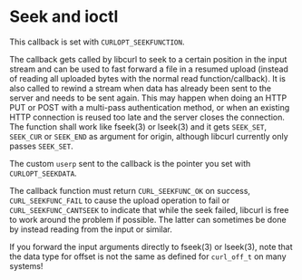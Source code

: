 # Seek and ioctl

This callback is set with `CURLOPT_SEEKFUNCTION`.

The callback gets called by libcurl to seek to a certain position in the input
stream and can be used to fast forward a file in a resumed upload (instead of
reading all uploaded bytes with the normal read function/callback). It is also
called to rewind a stream when data has already been sent to the server and
needs to be sent again. This may happen when doing an HTTP PUT or POST with a
multi-pass authentication method, or when an existing HTTP connection is
reused too late and the server closes the connection. The function shall work
like fseek(3) or lseek(3) and it gets `SEEK_SET`, `SEEK_CUR` or `SEEK_END` as
argument for origin, although libcurl currently only passes `SEEK_SET`.

The custom `userp` sent to the callback is the pointer you set with
`CURLOPT_SEEKDATA`.

The callback function must return `CURL_SEEKFUNC_OK` on success,
`CURL_SEEKFUNC_FAIL` to cause the upload operation to fail or
`CURL_SEEKFUNC_CANTSEEK` to indicate that while the seek failed, libcurl is
free to work around the problem if possible. The latter can sometimes be done
by instead reading from the input or similar.

If you forward the input arguments directly to fseek(3) or lseek(3), note that
the data type for offset is not the same as defined for `curl_off_t` on many
systems!
